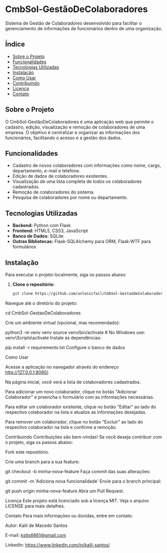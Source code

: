 # CmbSol-GestãoDeColaboradores

Sistema de Gestão de Colaboradores desenvolvido para facilitar o gerenciamento de informações de funcionários dentro de uma organização.

## Índice

- [Sobre o Projeto](#sobre-o-projeto)
- [Funcionalidades](#funcionalidades)
- [Tecnologias Utilizadas](#tecnologias-utilizadas)
- [Instalação](#instalação)
- [Como Usar](#como-usar)
- [Contribuindo](#contribuindo)
- [Licença](#licença)
- [Contato](#contato)

## Sobre o Projeto

O CmbSol-GestãoDeColaboradores é uma aplicação web que permite o cadastro, edição, visualização e remoção de colaboradores de uma empresa. O objetivo é centralizar e organizar as informações dos funcionários, facilitando o acesso e a gestão dos dados.

## Funcionalidades

- Cadastro de novos colaboradores com informações como nome, cargo, departamento, e-mail e telefone.
- Edição de dados de colaboradores existentes.
- Visualização de uma lista completa de todos os colaboradores cadastrados.
- Remoção de colaboradores do sistema.
- Pesquisa de colaboradores por nome ou departamento.

## Tecnologias Utilizadas

- **Backend:** Python com Flask
- **Frontend:** HTML5, CSS3, JavaScript
- **Banco de Dados:** SQLite
- **Outras Bibliotecas:** Flask-SQLAlchemy para ORM, Flask-WTF para formulários

## Instalação

Para executar o projeto localmente, siga os passos abaixo:

1. **Clone o repositório:**

   ```bash
   git clone https://github.com/unlessifail/CmbSol-GestaoDeColaboradores.git

Navegue até o diretório do projeto:

cd CmbSol-GestaoDeColaboradores

Crie um ambiente virtual (opcional, mas recomendado):

python3 -m venv venv
source venv/bin/activate  # No Windows use: venv\Scripts\activate
Instale as dependências:

pip install -r requirements.txt
Configure o banco de dados

Como Usar

Acesse a aplicação no navegador através do endereço http://127.0.0.1:8080/.

Na página inicial, você verá a lista de colaboradores cadastrados.

Para adicionar um novo colaborador, clique no botão "Adicionar Colaborador" e preencha o formulário com as informações necessárias.

Para editar um colaborador existente, clique no botão "Editar" ao lado do respectivo colaborador na lista e atualize as informações desejadas.

Para remover um colaborador, clique no botão "Excluir" ao lado do respectivo colaborador na lista e confirme a remoção.

Contribuindo
Contribuições são bem-vindas! Se você deseja contribuir com o projeto, siga os passos abaixo:

Fork este repositório.

Crie uma branch para a sua feature:

git checkout -b minha-nova-feature
Faça commit das suas alterações:

git commit -m 'Adiciona nova funcionalidade'
Envie para o branch principal:

git push origin minha-nova-feature
Abra um Pull Request.

Licença
Este projeto está licenciado sob a licença MIT. Veja o arquivo LICENSE para mais detalhes.

Contato
Para mais informações ou dúvidas, entre em contato:

Autor: Kalil de Macedo Santos

E-mail: kstts6661@gmail.com

LinkedIn: https://www.linkedin.com/in/kalil-santos/
